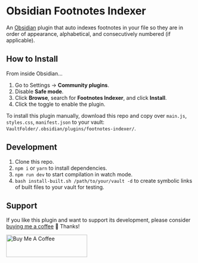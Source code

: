 # Obsidian Footnotes Indexer

An [Obsidian](https://obsidian.md) plugin that auto indexes footnotes in your file so they are in order of appearance, alphabetical, and consecutively numbered (if applicable).

## How to Install

From inside Obsidian…
1. Go to Settings → **Community plugins**.
2. Disable **Safe mode**.
3. Click **Browse**, search for **Footnotes Indexer**, and click **Install**.
4. Click the toggle to enable the plugin.

To install this plugin manually, download this repo and copy over `main.js`, `styles.css`, `manifest.json` to your vault: `VaultFolder/.obsidian/plugins/footnotes-indexer/`.

## Development

1. Clone this repo.
2. `npm i` or `yarn` to install dependencies.
3. `npm run dev` to start compilation in watch mode.
4. `bash install-built.sh /path/to/your/vault -d` to create symbolic links of built files to your vault for testing.

## Support

If you like this plugin and want to support its development, please consider [buying me a coffee](https://www.buymeacoffee.com/charliecm) 🙂 Thanks!

<a href="https://www.buymeacoffee.com/charliecm" target="_blank"><img src="https://cdn.buymeacoffee.com/buttons/v2/default-yellow.png" alt="Buy Me A Coffee" width="217" height="60" /></a>
